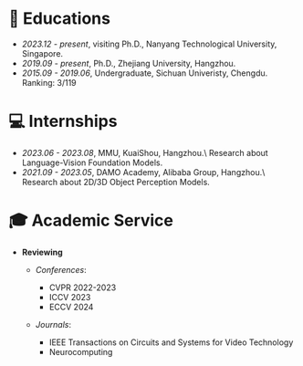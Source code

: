 
# 📖 Educations
- *2023.12 - present*, visiting Ph.D., Nanyang Technological University, Singapore.
- *2019.09 - present*, Ph.D., Zhejiang University, Hangzhou.
- *2015.09 - 2019.06*, Undergraduate, Sichuan Univeristy, Chengdu. Ranking: 3/119


# 💻 Internships
- *2023.06 - 2023.08*,  MMU, KuaiShou, Hangzhou.\\
  Research about Language-Vision Foundation Models.
- *2021.09 - 2023.05*,  DAMO Academy, Alibaba Group, Hangzhou.\\
  Research about 2D/3D Object Perception Models.

# 🎓 Academic Service
- **Reviewing**  
  - *Conferences*:  
    - CVPR 2022-2023  
    - ICCV 2023
    - ECCV 2024

  - *Journals*:
    - IEEE Transactions on Circuits and Systems for Video Technology
    - Neurocomputing
